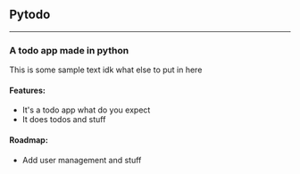 ## Pytodo
___
### A todo app made in python
This is some sample text idk what else to put in here

#### Features:
- It's a todo app what do you expect
- It does todos and stuff

#### Roadmap:
- Add user management and stuff
